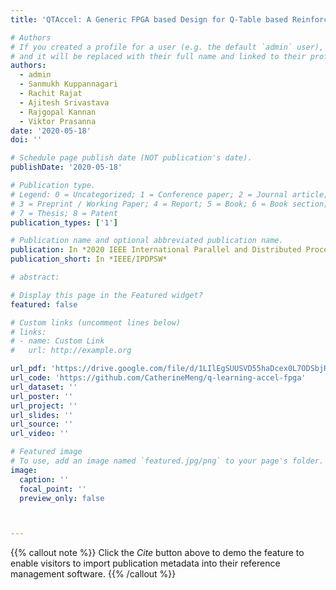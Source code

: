 ```yaml
---
title: 'QTAccel: A Generic FPGA based Design for Q-Table based Reinforcement Learning Accelerators'

# Authors
# If you created a profile for a user (e.g. the default `admin` user), write the username (folder name) here
# and it will be replaced with their full name and linked to their profile.
authors:
  - admin
  - Sanmukh Kuppannagari
  - Rachit Rajat
  - Ajitesh Srivastava
  - Rajgopal Kannan
  - Viktor Prasanna
date: '2020-05-18'
doi: ''

# Schedule page publish date (NOT publication's date).
publishDate: '2020-05-18'

# Publication type.
# Legend: 0 = Uncategorized; 1 = Conference paper; 2 = Journal article;
# 3 = Preprint / Working Paper; 4 = Report; 5 = Book; 6 = Book section;
# 7 = Thesis; 8 = Patent
publication_types: ['1']

# Publication name and optional abbreviated publication name.
publication: In *2020 IEEE International Parallel and Distributed Processing Symposium Workshops*
publication_short: In *IEEE/IPDPSW*

# abstract: 

# Display this page in the Featured widget?
featured: false

# Custom links (uncomment lines below)
# links:
# - name: Custom Link
#   url: http://example.org

url_pdf: 'https://drive.google.com/file/d/1LIlEgSUUSVD55haDcex0L7ODSbjR-JIN/view'
url_code: 'https://github.com/CatherineMeng/q-learning-accel-fpga'
url_dataset: ''
url_poster: ''
url_project: ''
url_slides: ''
url_source: ''
url_video: ''

# Featured image
# To use, add an image named `featured.jpg/png` to your page's folder.
image:
  caption: ''
  focal_point: ''
  preview_only: false



---
```


{{% callout note %}}
Click the _Cite_ button above to demo the feature to enable visitors to import publication metadata into their reference management software.
{{% /callout %}}

